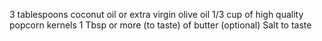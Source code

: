 3 tablespoons coconut oil or extra virgin olive oil
1/3 cup of high quality popcorn kernels
1 Tbsp or more (to taste) of butter (optional)
Salt to taste